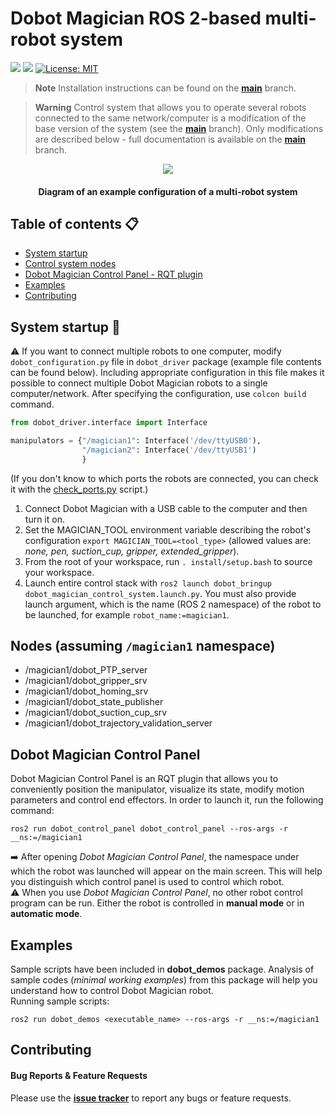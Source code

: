 # Dobot Magician ROS 2-based multi-robot system
<img src="https://img.shields.io/badge/ros--version-humble-green"/>  <img src="https://img.shields.io/badge/platform%20-Ubuntu%2022.04-orange"/>  [![License: MIT](https://img.shields.io/badge/License-MIT-yellow.svg)](https://opensource.org/licenses/MIT)

> **Note**
> Installation instructions can be found on the [**main**](https://github.com/jkaniuka/magician_ros2/tree/main) branch.
  
> **Warning**
> Control system that allows you to operate several robots connected to the same network/computer is a modification of the base version of the system (see the [**main**](https://github.com/jkaniuka/magician_ros2/tree/main) branch). Only modifications are described below - full documentation is available on the [**main**](https://github.com/jkaniuka/magician_ros2/tree/main) branch.


<p align="center">
<img src="https://github.com/jkaniuka/dobot_ros2/assets/80155305/a24117cb-fdd3-41b9-a24d-b1ff1022da0e"/>
</p> 
<h4 align="center">Diagram of an example configuration of a multi-robot system</h4> 

## Table of contents :clipboard:
* [System startup](#running)
* [Control system nodes](#nodes)
* [Dobot Magician Control Panel - RQT plugin](#dmcp)
* [Examples](#examples)
* [Contributing](#contributing)

<a name="running"></a>
## System startup :robot:
:warning: If you want to connect multiple robots to one computer, modify `dobot_configuration.py` file in `dobot_driver` package (example file contents can be found below). Including appropriate configuration in this file makes it possible to connect multiple Dobot Magician robots to a single computer/network. After specifying the configuration, use `colcon build` command.

```python
from dobot_driver.interface import Interface

manipulators = {"/magician1": Interface('/dev/ttyUSB0'),
                "/magician2": Interface('/dev/ttyUSB1')
                }
```
(If you don't know to which ports the robots are connected, you can check it with the [check_ports.py](./dobot_driver/dobot_driver/check_ports.py) script.)

1. Connect Dobot Magician with a USB cable to the computer and then turn it on. 
2. Set the MAGICIAN_TOOL environment variable describing the robot's configuration `export MAGICIAN_TOOL=<tool_type>` (allowed values are: _none, pen, suction_cup, gripper, extended_gripper_).
3. From the root of your workspace, run `. install/setup.bash` to source your workspace.
4. Launch entire control stack with `ros2 launch dobot_bringup dobot_magician_control_system.launch.py`. You must also provide launch argument, which is the name (ROS 2 namespace) of the robot to be launched, for example `robot_name:=magician1`.

<a name="nodes"></a>
## Nodes (assuming `/magician1` namespace)
- /magician1/dobot_PTP_server
- /magician1/dobot_gripper_srv
- /magician1/dobot_homing_srv
- /magician1/dobot_state_publisher
- /magician1/dobot_suction_cup_srv
- /magician1/dobot_trajectory_validation_server


<a name="dmcp"></a>
## Dobot Magician Control Panel
Dobot Magician Control Panel is an RQT plugin that allows you to conveniently position the manipulator, visualize its state, modify motion parameters and control end effectors. In order to launch it,  run the following command:
```
ros2 run dobot_control_panel dobot_control_panel --ros-args -r __ns:=/magician1
```
:arrow_right: After opening _Dobot Magician Control Panel_, the namespace under which the robot was launched will appear on the main screen. This will help you distinguish which control panel is used to control which robot.   
:warning: When you use _Dobot Magician Control Panel_, no other robot control program can be run. Either the robot is controlled in **manual mode** or in **automatic mode**.   



<a name="examples"></a>
## Examples
Sample scripts have been included in **dobot_demos** package. Analysis of sample codes (_minimal working examples_) from this package will help you understand how to control Dobot Magician robot.  
Running sample scripts:  
```
ros2 run dobot_demos <executable_name> --ros-args -r __ns:=/magician1
```

<a name="contributing"></a>
## Contributing

#### Bug Reports & Feature Requests

Please use the [**issue tracker**](https://github.com/jkaniuka/magician_ros2/issues) to report any bugs or feature requests.




